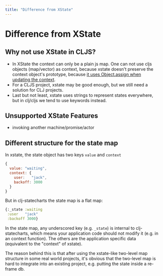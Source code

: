 ```yaml
---
title: "Difference from XState"
---
```

# Difference from XState

## Why not use XState in CLJS?

* In XState the context can only be a plain js map. One can not use
  cljs objects (map/vector) as context, because xstate doesn't preserve
  the context object's prototype, because [it uses Object.assign when
  updating the
  context](https://github.com/davidkpiano/xstate/blob/v4.7.1/packages/core/src/utils.ts#L432).
* For a CLJS project, xstate may be good enough, but we still need a solution for CLJ projects.
* Last but not least, xstate uses strings to represent states
  everywhere, but in clj/cljs we tend to use keywords instead.

## Unsupported XState Features

* invoking another machine/promise/actor

## Different structure for the state map

In xstate, the state object has two keys `value` and `context`

```js
{
  value: "waiting",
  context: {
    user:   "jack",
    backoff: 3000
  }
}
```

But in clj-statecharts the state map is a flat map:

```clojure
{:_state :waiting
 :user   "jack"
 :backoff 3000}
```

In the state map, any underscored key (e.g. `_state`) is internal to
clj-statecharts, which means your application code should not modify it (e.g. in an
context function). The others are the application specific data (equivalent to the
"context" of xstate).

The reason behind this is that after using the xstate-like two-level map structure
in some real world projects, it's obvious that the two-level map is hard to
integrate into an existing project, e.g. putting the state inside a re-frame db.
